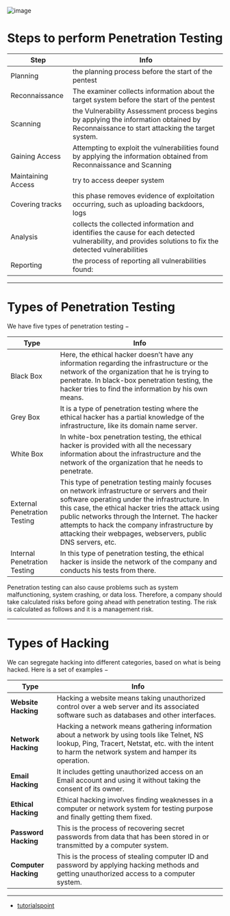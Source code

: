 ![image](https://user-images.githubusercontent.com/51442719/162446144-3904e54e-50f1-4c55-a4e7-f121944b49b8.png)



# Steps to perform Penetration Testing

Step|Info
---|---
Planning | the planning process before the start of the pentest
Reconnaissance | The examiner collects information about the target system before the start of the pentest
Scanning | the Vulnerability Assessment process begins by applying the information obtained by Reconnaissance to start attacking the target system.
Gaining Access | Attempting to exploit the vulnerabilities found by applying the information obtained from Reconnaissance and Scanning
Maintaining Access | try to access deeper system
Covering tracks | this phase removes evidence of exploitation occurring, such as uploading backdoors, logs
Analysis | collects the collected information and identifies the cause for each detected vulnerability, and provides solutions to fix the detected vulnerabilities
Reporting | the process of reporting all vulnerabilities found:

---

# Types of Penetration Testing
We have five types of penetration testing −

Type|Info
---|---
Black Box | Here, the ethical hacker doesn’t have any information regarding the infrastructure or the network of the organization that he is trying to penetrate. In black-box penetration testing, the hacker tries to find the information by his own means.
Grey Box | It is a type of penetration testing where the ethical hacker has a partial knowledge of the infrastructure, like its domain name server.
White Box | In white-box penetration testing, the ethical hacker is provided with all the necessary information about the infrastructure and the network of the organization that he needs to penetrate.
External Penetration Testing | This type of penetration testing mainly focuses on network infrastructure or servers and their software operating under the infrastructure. In this case, the ethical hacker tries the attack using public networks through the Internet. The hacker attempts to hack the company infrastructure by attacking their webpages, webservers, public DNS servers, etc.
Internal Penetration Testing | In this type of penetration testing, the ethical hacker is inside the network of the company and conducts his tests from there.

Penetration testing can also cause problems such as system malfunctioning, system crashing, or data loss. Therefore, a company should take calculated risks before going ahead with penetration testing. The risk is calculated as follows and it is a management risk.

---

# Types of Hacking
We can segregate hacking into different categories, based on what is being hacked. Here is a set of examples −

Type|Info
---|---
**Website Hacking** | Hacking a website means taking unauthorized control over a web server and its associated software such as databases and other interfaces.
**Network Hacking** | Hacking a network means gathering information about a network by using tools like Telnet, NS lookup, Ping, Tracert, Netstat, etc. with the intent to harm the network system and hamper its operation.
**Email Hacking** | It includes getting unauthorized access on an Email account and using it without taking the consent of its owner.
**Ethical Hacking** | Ethical hacking involves finding weaknesses in a computer or network system for testing purpose and finally getting them fixed.
**Password Hacking** | This is the process of recovering secret passwords from data that has been stored in or transmitted by a computer system.
**Computer Hacking** | This is the process of stealing computer ID and password by applying hacking methods and getting unauthorized access to a computer system.

---

- [tutorialspoint](https://www.tutorialspoint.com/ethical_hacking/ethical_hacking_pen_testing.htm)
